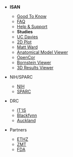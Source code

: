 <!-- _navbar.md  See https://docsify.js.org/#/custom-navbar?id=custom-navbar-->

<!-- * [En](/)
* [Es](/es-ES/) -->
* **ISAN**
  
  * [Good To Know](/docs/welcome/ISAN.md)
  * [FAQ](/docs/faq.md)
  * [Help & Support](/docs/help___support.md)
  * **Studies**
  * [UC Davies](/docs/isan_studies___tutorials/uc_davies.md)
  * [2D Plot](/docs/isan_studies___tutorials/2d_plot.md)
  * [Matt Ward](/docs/isan_studies___tutorials/matt_ward.md)
  * [Anatomical Model Viewer](/docs/isan_studies___tutorials/anatomical_viewer.md)
  * [OpenCor](/docs/isan_studies___tutorials/opencor.md)
  * [Bornstein Viewer](/docs/isan_studies___tutorials/bornstein_view.md)
  * [3D Results Viewer](/docs/isan_studies___tutorials/3D_view.md)

* NIH/SPARC
  
  * [NIH](https://www.nih.gov)
  * [SPARC](https://commonfund.nih.gov/Sparc/)

* DRC
  
  * [IT'IS](https://itis.swiss/)
  * [Blackfynn](https://www.blackfynn.com)
  * [Auckland](https://www.auckland.ac.nz/en.html)

* Partners
  
  * [ETHZ](https://ethz.ch/)
  * [ZMT](https://www.zmt.swiss)
  * [FDA](https://www.fda.gov)
